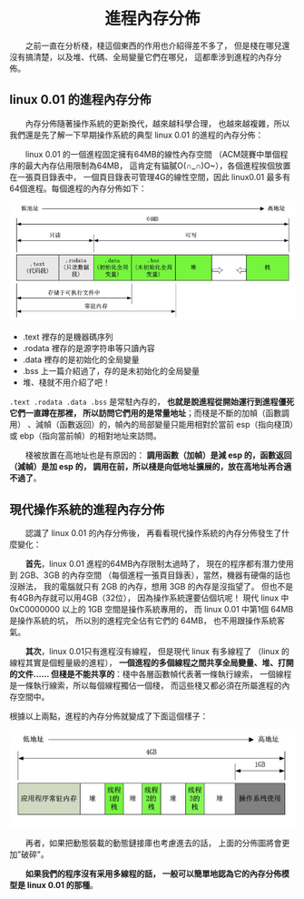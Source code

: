 <a name="top"></a>

<h1 align="center">進程內存分佈
</h1>

　　之前一直在分析棧，棧這個東西的作用也介紹得差不多了，
但是棧在哪兒還沒有搞清楚，以及堆、代碼、全局變量它們在哪兒，
這都牽涉到進程的內存分佈。

## linux 0.01 的進程內存分佈

　　內存分佈隨著操作系統的更新換代，越來越科學合理，
也越來越複雜，所以我們還是先了解一下早期操作系統的典型
linux 0.01 的進程的內存分佈：

　　linux 0.01 的一個進程固定擁有64MB的線性內存空間
（ACM競賽中單個程序的最大內存佔用限制為64MB，
這肯定有貓膩O(∩_∩)O~），各個進程挨個放置在一張頁目錄表中，
一個頁目錄表可管理4G的線性空間，因此 linux0.01 最多有
64個進程。每個進程的內存分佈如下：

![mem1](images/original_tXyg_61c80000059b118d.jpg)

* .text 裡存的是機器碼序列
* .rodata 裡存的是源字符串等只讀內容
* .data 裡存的是初始化的全局變量
* .bss 上一篇介紹過了，存的是未初始化的全局變量
* 堆、棧就不用介紹了吧！

`.text .rodata .data .bss` 是常駐內存的，
<b>也就是說進程從開始運行到進程僵死它們一直蹲在那裡，
所以訪問它們用的是常量地址</b>；而棧是不斷的加幀（函數調用）
、減幀（函數返回）的，幀內的局部變量只能用相對於當前
esp（指向棧頂）或 ebp（指向當前幀）的相對地址來訪問。

　　棧被放置在高地址也是有原因的：
<b>調用函數（加幀）是減 esp 的，函數返回（減幀）是加 esp 的，
調用在前，所以棧是向低地址擴展的，放在高地址再合適不過了</b>。

## 現代操作系統的進程內存分佈

　　認識了 linux 0.01 的內存分佈後，
再看看現代操作系統的內存分佈發生了什麼變化：

　　<b>首先</b>，linux 0.01 進程的64MB內存限制太過時了，
現在的程序都有潛力使用到 2GB、3GB 的內存空間
（每個進程一張頁目錄表），當然，機器有硬傷的話也沒辦法，
我的電腦就只有 2GB 的內存，想用 3GB 的內存是沒指望了。
但也不是有4GB內存就可以用4GB（32位），
因為操作系統還要佔個坑呢！
現代 linux 中 0xC0000000 以上的 1GB 空間是操作系統專用的，
而 linux 0.01 中第1個 64MB 是操作系統的坑，
所以別的進程完全佔有它們的 64MB，
也不用跟操作系統客氣。

　　<b>其次</b>，linux 0.01只有進程沒有線程，
但是現代 linux 有多線程了
（linux 的線程其實是個輕量級的進程），
<b>一個進程的多個線程之間共享全局變量、堆、打開的文件……
但棧是不能共享的</b>：棧中各層函數幀代表著一條執行線索，
一個線程是一條執行線索，所以每個線程獨佔一個棧，
而這些棧又都必須在所屬進程的內存空間中。

根據以上兩點，進程的內存分佈就變成了下面這個樣子：

![mem2](images/original_22bc_2556000005a8118c.jpg)

　　再者，如果把動態裝載的動態鏈接庫也考慮進去的話，
上面的分佈圖將會更加"破碎"。

　　<b>如果我們的程序沒有采用多線程的話，
一般可以簡單地認為它的內存分佈模型是 linux 0.01 的那種</b>。

